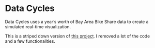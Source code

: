# Data Cycles

Data Cycles uses a year’s worth of Bay Area Bike Share data to create a simulated real-time visualization.

This is a striped down version of [this project](https://github.com/BrilliantCatapult/data-cycles). I removed a lot of the code and a few functionalities. 